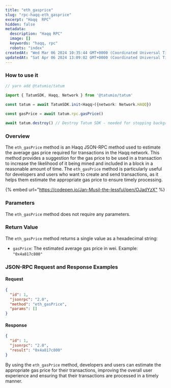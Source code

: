 ```yaml
---
title: "eth_gasprice"
slug: "rpc-haqq-eth_gasprice"
excerpt: "Haqq  RPC"
hidden: false
metadata: 
  description: "Haqq RPC"
  image: []
  keywords: "haqq, rpc"
  robots: "index"
createdAt: "Wed Mar 06 2024 10:35:44 GMT+0000 (Coordinated Universal Time)"
updatedAt: "Sat Apr 06 2024 13:09:02 GMT+0000 (Coordinated Universal Time)"
---
```




### How to use it



```typescript
// yarn add @tatumio/tatum

import { TatumSDK, Haqq, Network } from '@tatumio/tatum'
  
const tatum = await TatumSDK.init<Haqq>({network: Network.HAQQ})

const gasPrice = await tatum.rpc.gasPrice()

await tatum.destroy() // Destroy Tatum SDK - needed for stopping background jobs
```



### Overview

The `eth_gasPrice` method is an Haqq JSON-RPC method used to estimate the average gas price required for transactions in the Haqq network. This method provides a suggestion for the gas price to be used in a transaction to increase the likelihood of it being mined and included in a block in a reasonable amount of time. The `eth_gasPrice` method is particularly useful for developers and users who want to create and send transactions, as it helps them estimate the appropriate gas price to ensure timely processing.

{% embed url="<https://codepen.io/Jan-Musil-the-lessful/pen/OJadYzX"> %}

### Parameters

The `eth_gasPrice` method does not require any parameters. 

### Return Value

The `eth_gasPrice` method returns a single value as a hexadecimal string:

- `gasPrice`: The estimated average gas price in wei. Example: `"0x4a817c800"`

### JSON-RPC Request and Response Examples

#### Request

```json
{
  "id": 1,
  "jsonrpc": "2.0",
  "method": "eth_gasPrice",
  "params": []
}
```

#### Response

```json
{
  "id": 1,
  "jsonrpc": "2.0",
  "result": "0x4a817c800"
}
```

By using the `eth_gasPrice` method, developers and users can estimate the appropriate gas price for their transactions, improving the overall user experience and ensuring that their transactions are processed in a timely manner.
